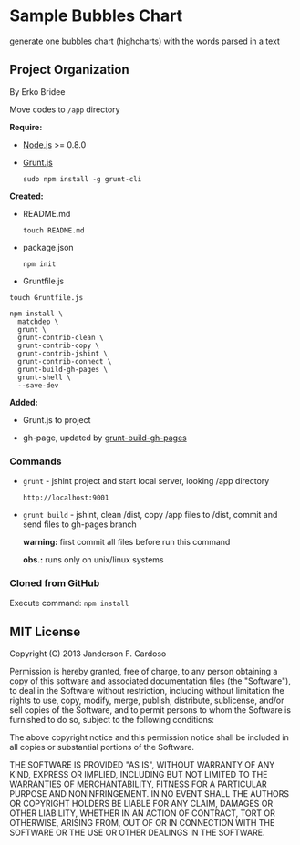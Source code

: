 # Sample Bubbles Chart

generate one bubbles chart (highcharts) with the words parsed in a text

## Project Organization

By Erko Bridee


Move codes to `/app` directory


**Require:**

* [Node.js](http://nodejs.org/) >= 0.8.0

* [Grunt.js](http://gruntjs.com/)

  `sudo npm install -g grunt-cli` 


**Created:** 

* README.md 

  `touch README.md`

* package.json

  `npm init`

* Gruntfile.js

```
touch Gruntfile.js

npm install \
  matchdep \
  grunt \
  grunt-contrib-clean \ 
  grunt-contrib-copy \
  grunt-contrib-jshint \
  grunt-contrib-connect \
  grunt-build-gh-pages \
  grunt-shell \
  --save-dev  
```  


**Added:**

* Grunt.js to project

* gh-page, updated by [grunt-build-gh-pages](https://github.com/pajtai/grunt-build-gh-pages)


### Commands

* `grunt` - jshint project and start local server, looking /app directory

  `http://localhost:9001`

* `grunt build` - jshint, clean /dist, copy /app files to /dist, commit and send files to gh-pages branch

  **warning:** first commit all files before run this command

  **obs.:** runs only on unix/linux systems 


### Cloned from GitHub

Execute command: `npm install`


## MIT License

Copyright (C) 2013 Janderson F. Cardoso

Permission is hereby granted, free of charge, to any person obtaining a copy of this software and associated documentation files (the "Software"), to deal in the Software without restriction, including without limitation the rights to use, copy, modify, merge, publish, distribute, sublicense, and/or sell copies of the Software, and to permit persons to whom the Software is furnished to do so, subject to the following conditions:

The above copyright notice and this permission notice shall be included in all copies or substantial portions of the Software.

THE SOFTWARE IS PROVIDED "AS IS", WITHOUT WARRANTY OF ANY KIND, EXPRESS OR IMPLIED, INCLUDING BUT NOT LIMITED TO THE WARRANTIES OF MERCHANTABILITY, FITNESS FOR A PARTICULAR PURPOSE AND NONINFRINGEMENT. IN NO EVENT SHALL THE AUTHORS OR COPYRIGHT HOLDERS BE LIABLE FOR ANY CLAIM, DAMAGES OR OTHER LIABILITY, WHETHER IN AN ACTION OF CONTRACT, TORT OR OTHERWISE, ARISING FROM, OUT OF OR IN CONNECTION WITH THE SOFTWARE OR THE USE OR OTHER DEALINGS IN THE SOFTWARE.